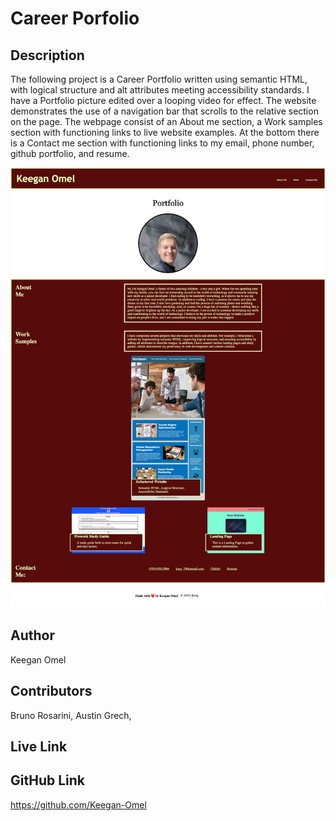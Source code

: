 # Career Porfolio

## Description 
The following project is a Career Portfolio written using semantic HTML, with logical structure and alt attributes meeting accessibility standards. I have a Portfolio picture edited over a looping video for effect. The website demonstrates the use of a navigation bar that scrolls to the relative section on the page. The webpage consist of an About me section, a Work samples section with functioning links to live website examples. At the bottom there is a Contact me section with functioning links to my email, phone number, github portfolio, and resume.

![Screenshot of my app](./Assets/images/screencapture-file-Users-keeganomel-bootcamp-Homework-Module-02-index-html-2023-03-14-00_58_13.png)



## Author
Keegan Omel

## Contributors
Bruno Rosarini,
Austin Grech,


## Live Link



## GitHub Link

https://github.com/Keegan-Omel
